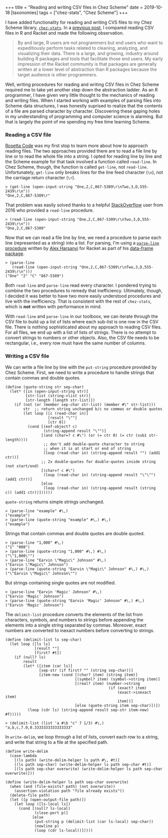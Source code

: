 +++
title = "Reading and writing CSV files in Chez Scheme"
date = 2019-10-18
[taxonomies]
tags = ["chez-stats", "Chez Scheme"]
+++

I have added functionality for reading and writing CVS files to my Chez Scheme library, [`chez-stats`](https://github.com/hinkelman/chez-stats). In a [previous post](/post/reading-csv-files-in-r-and-racket/), I compared reading CSV files in R and Racket and made the following observation.

<!-- more -->

> By and large, R users are not programmers but end users who want to expeditiously perform tasks related to cleaning, analyzing, and visualizing their data. There is a large, and growing, industry around building R packages and tools that facilitate those end users. My early impression of the Racket community is that packages are generally written at a lower level of abstraction than R packages because the target audience is other programmers.

Well, writing procedures for reading and writing CSV files in Chez Scheme required me to take yet another step down the abstraction ladder. As an R programmer, I have given very little thought to the mechanics of reading and writing files. When I started working with examples of parsing files into Scheme data structures, I was honestly suprised to realize that the contents of a file are parsed character by character. Discovering these gaping holes in my understanding of programming and computer science is alarming. But that is largely the point of me spending my free time learning Scheme. 

### Reading a CSV file

[Rosetta Code](http://rosettacode.org/wiki/Category:Programming_Tasks) was my first stop to learn more about how to approach reading files. The two approaches provided there are to read a file line by line or to read the whole file into a string. I opted for reading line by line and the Scheme example for that task involved a function called `read-line`. In Chez Scheme, though, the function is called `get-line`, not `read-line`. Unfortunately, `get-line` only breaks lines for the line feed character (`\n`), not the carriage return character (`\r`).

```
> (get-line (open-input-string "One,2,C,867-5309\r\nTwo,3,D,555-2439\r\n"))
"One,2,C,867-5309\r"
```

That problem was easily solved thanks to a helpful [StackOverflow](https://stackoverflow.com/questions/37858083/how-to-read-a-line-of-input-in-chez-scheme) user from 2016 who provided a `read-line` procedure.

```
> (read-line (open-input-string "One,2,C,867-5309\r\nTwo,3,D,555-2439\r\n"))
"One,2,C,867-5309"
```

Now that we can read a file line by line, we need a procedure to parse each line (represented as a string) into a list. For parsing, I'm using a [`parse-line` procedure](https://github.com/alex-hhh/data-frame/blob/master/private/csv.rkt) written by [Alex Harsanyi](https://alex-hhh.github.io/About.html) for Racket as part of his [data-frame package](https://docs.racket-lang.org/data-frame/index.html). 

```
> (parse-line
   (read-line (open-input-string "One,2,C,867-5309\r\nTwo,3,D,555-2439\r\n")))
("One" "2" "C" "867-5309")
```

Both `read-line` and `parse-line` read every character. I pondered trying to combine the two procedures to remedy that inefficiency. Ultimately, though, I decided it was better to have two more easily understood procedures and live with the inefficiency. That is consistent with the rest of `chez-stats`, which is **not** written with performance in mind.

With `read-line` and `parse-line` in our toolboox, we can iterate through the CSV file to build up a list of lists where each sub-list is one row in the CSV file. There is nothing sophisticated about my approach to reading CSV files. For all files, we end up with a list of lists of strings. There is no attempt to convert strings to numbers or other objects. Also, the CSV file needs to be rectangular, i.e., every row must have the same number of columns. 

### Writing a CSV file

We can write a file line by line with the `put-string` procedure provided by Chez Scheme. First, we need to write a procedure to handle strings that contain commas and double quotes.

```
(define (quote-string str sep-char)
  (let* ([in (open-input-string str)]
         [str-list (string->list str)]
         [str-length (length str-list)])
    (if (not (or (member sep-char str-list) (member #\" str-list)))
        str  ;; return string unchanged b/c no commas or double quotes
        (let loop ([c (read-char in)]
                   [result "\""]
                   [ctr 0])
          (cond [(eof-object? c)
                 (string-append result "\"")]
                [(and (char=? c #\") (or (= ctr 0) (= ctr (sub1 str-length))))
                 ;; don't add double-quote character to string
                 ;; when it is at start or end of string
                 (loop (read-char in) (string-append result "") (add1 ctr))]
                ;; 2x double-quotes for double-quotes inside string (not start/end)
                [(char=? c #\")
                 (loop (read-char in) (string-append result "\"\"") (add1 ctr))]
                [else
                 (loop (read-char in) (string-append result (string c)) (add1 ctr))])))))
```

`quote-string` returns simple strings unchanged.

```
> (parse-line "example" #\,)
("example")
> (parse-line (quote-string "example" #\,) #\,)
("example")
```

Strings that contain commas and double quotes are double quoted.

```
> (parse-line "1,000" #\,)
("1" "000")
> (parse-line (quote-string "1,000" #\,) #\,)
("\"1,000\"")
> (parse-line "Earvin \"Magic\" Johnson" #\,)
("Earvin \"Magic\" Johnson")
> (parse-line (quote-string "Earvin \"Magic\" Johnson" #\,) #\,)
("\"Earvin \"Magic\" Johnson\"")
```

But strings containing single quotes are not modified.

```
> (parse-line "Earvin 'Magic' Johnson" #\,)
("Earvin 'Magic' Johnson")
> (parse-line (quote-string "Earvin 'Magic' Johnson" #\,) #\,)
("Earvin 'Magic' Johnson")
```

The `delimit-list` procedure converts the elements of the list from characters, symbols, and numbers to strings before appending the elements into a single string separated by commas. Moreover, exact numbers are converted to inexact numbers before converting to strings.

```
(define (delimit-list ls sep-char)
  (let loop ([ls ls]
             [result ""]
             [first? #t])
    (if (null? ls)
        result
        (let* ([item (car ls)]
               [sep-str (if first? "" (string sep-char))]
               [item-new (cond [(char? item) (string item)]
                               [(symbol? item) (symbol->string item)]
                               [(real? item) (number->string
                                              (if (exact? item)
                                                  (exact->inexact item)
                                                  item))]
                               [else (quote-string item sep-char)])])
          (loop (cdr ls) (string-append result sep-str item-new) #f)))))
```

```
> (delimit-list (list 'a #\b "c" 7 1/3) #\,)
"a,b,c,7.0,0.3333333333333333"
```

In `write-delim`, we loop through a list of lists, convert each row to a string, and write that string to a file at the specified path. 

```
(define write-delim
  (case-lambda
    [(ls path) (write-delim-helper ls path #\, #t)]
    [(ls path sep-char) (write-delim-helper ls path sep-char #t)]
    [(ls path sep-char overwrite) (write-delim-helper ls path sep-char overwrite)]))

(define (write-delim-helper ls path sep-char overwrite)
  (when (and (file-exists? path) (not overwrite))
    (assertion-violation path "file already exists"))
  (delete-file path)
  (let ([p (open-output-file path)])
    (let loop ([ls-local ls])
      (cond [(null? ls-local)
             (close-port p)]
            [else
             (put-string p (delimit-list (car ls-local) sep-char))
             (newline p)
             (loop (cdr ls-local))]))))
```


